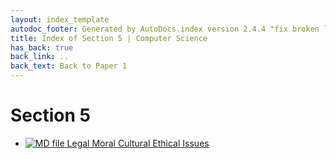 ```yaml
---
layout: index_template
autodoc_footer: Generated by AutoDocs.index version 2.4.4 "fix broken link for 'C' filetype" ⓒ Starwort, 2020
title: Index of Section 5 | Computer Science
has_back: true
back_link: ..
back_text: Back to Paper 1
---
```


# **Section 5**

- [![MD file](https://img.icons8.com/windows/512/03dac6/regular-document.png) Legal Moral Cultural Ethical Issues](./legal_moral_cultural_ethical_issues.html)
